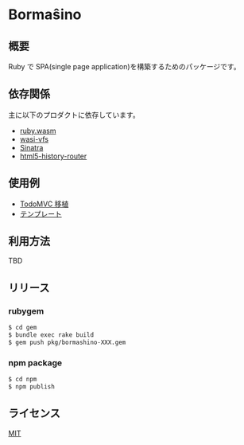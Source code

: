 # Bormaŝino

## 概要

Ruby で SPA(single page application)を構築するためのパッケージです。

## 依存関係

主に以下のプロダクトに依存しています。

- [ruby.wasm](https://github.com/ruby/ruby.wasm)
- [wasi-vfs](https://github.com/kateinoigakukun/wasi-vfs)
- [Sinatra](http://sinatrarb.com/)
- [html5-history-router](https://github.com/BusinessDuck/html5-history-router)

## 使用例

- [TodoMVC 移植](https://github.com/keyasuda/bormashino-todomvc)
- [テンプレート](https://github.com/keyasuda/bormashino-app-template)

## 利用方法

TBD

## リリース

### rubygem

```bash
$ cd gem
$ bundle exec rake build
$ gem push pkg/bormashino-XXX.gem
```

### npm package

```bash
$ cd npm
$ npm publish
```

## ライセンス

[MIT](https://choosealicense.com/licenses/mit/)
